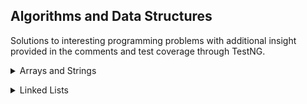 ## Algorithms and Data Structures
Solutions to interesting programming problems with additional insight provided in the comments and test coverage through TestNG.

<details><summary>Arrays and Strings</summary>
  <ul>
    <li>hasAllUniqueChars - determines whether a String repeats any characters - O(N)</li>
    <li>isPermutation - determines whether one String could be rearranged into another given String - O(N)</li>
    <li>urlify - replaces spaces in a character array with the characters '%', '2', and '0' - O(N)</li>
    <li>isPalindromePermutation - determines whether a String can be rearranged into a pallindrome - O(N)</li>
    <li>compress - removes any repeated characters and replaces them with a count of that character - O(N)</li>
    <li>isOneEditAway - determines whether one String has had a single character addition, subtraction or modification from as compared to another String - O(N)</li>
    <li>rotate90 - given a square matrix of integers, rotates values in place so the matrix appears shifted 90 degrees O(N<sup>2</sup>)</li>
  </ul>
</details>
<p></p>
<details><summary>Linked Lists</summary>
  <ul>
    <li>LinkedList - a basic linked list class for testing</li>
    <li>LinkedListNode - a basic node class for testing</li>
    <li>removeDuplicates - removes any repeated elements with help of a HashSet - O(N)</li>
    <li>removeDuplicatesWithoutBuffer - removes any repeated elements in place - O(N<sup>2</sup>)</li>
    <li>getKthFromLast - returns element that is k away from end of list - O(N)</li>
    <li>removeFromMiddle - removes an element from the middle of a list - O(1)</li>
    <li>partition - reorders list so elements less than partition value come before elements equal to or greater than partition value - O(N)</li>
    <li>reverse - reverses order of elements in list - O(N)</li>
    <li>sumLists - creates a new list of integers representing the sum of two given lists of integers - O(N)</li>
    <li>isPalindrome - determines if a list is a palindrome by utilizing a stack - O(N)</li>
  </ul>
</details>
